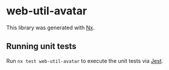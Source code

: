 # web-util-avatar

This library was generated with [Nx](https://nx.dev).

## Running unit tests

Run `nx test web-util-avatar` to execute the unit tests via [Jest](https://jestjs.io).
